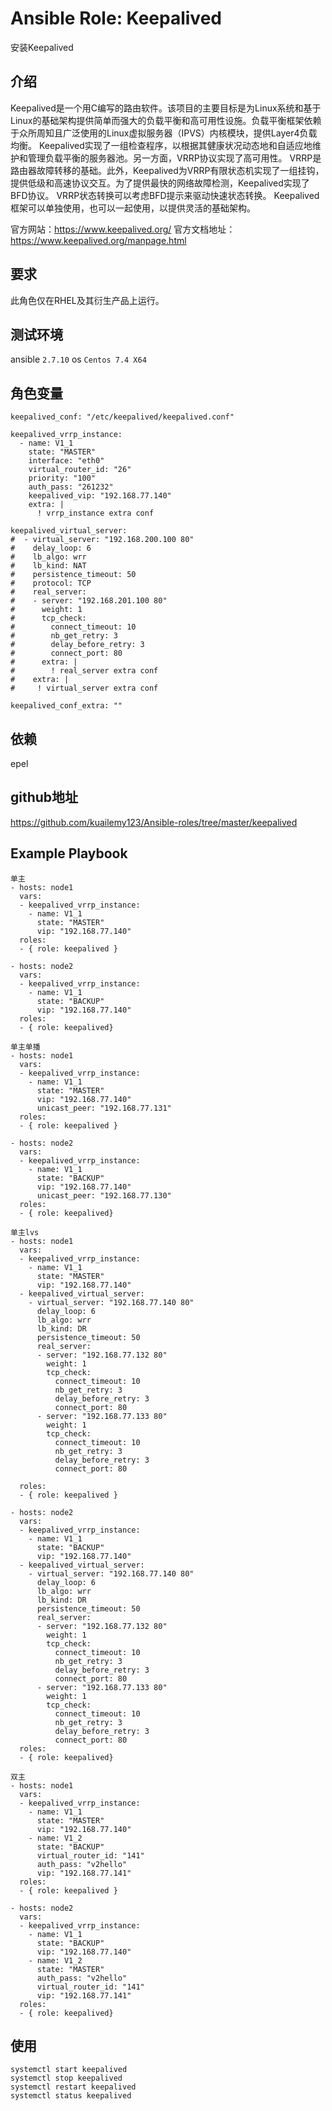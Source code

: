 # Ansible Role: Keepalived

安装Keepalived

## 介绍
Keepalived是一个用C编写的路由软件。该项目的主要目标是为Linux系统和基于Linux的基础架构提供简单而强大的负载平衡和高可用性设施。负载平衡框架依赖于众所周知且广泛使用的Linux虚拟服务器（IPVS）内核模块，提供Layer4负载均衡。 Keepalived实现了一组检查程序，以根据其健康状况动态地和自适应地维护和管理负载平衡的服务器池。另一方面，VRRP协议实现了高可用性。 VRRP是路由器故障转移的基础。此外，Keepalived为VRRP有限状态机实现了一组挂钩，提供低级和高速协议交互。为了提供最快的网络故障检测，Keepalived实现了BFD协议。 VRRP状态转换可以考虑BFD提示来驱动快速状态转换。 Keepalived框架可以单独使用，也可以一起使用，以提供灵活的基础架构。

官方网站：<https://www.keepalived.org/>
官方文档地址：<https://www.keepalived.org/manpage.html>

## 要求

此角色仅在RHEL及其衍生产品上运行。

## 测试环境

ansible `2.7.10`
os `Centos 7.4 X64`

## 角色变量
    keepalived_conf: "/etc/keepalived/keepalived.conf"
    
    keepalived_vrrp_instance:
      - name: V1_1
        state: "MASTER"
        interface: "eth0"
        virtual_router_id: "26"
        priority: "100"
        auth_pass: "261232"
        keepalived_vip: "192.168.77.140"
        extra: |
          ! vrrp_instance extra conf
        
    keepalived_virtual_server:
    #  - virtual_server: "192.168.200.100 80"
    #    delay_loop: 6
    #    lb_algo: wrr
    #    lb_kind: NAT
    #    persistence_timeout: 50
    #    protocol: TCP
    #    real_server:
    #    - server: "192.168.201.100 80"
    #      weight: 1
    #      tcp_check:
    #        connect_timeout: 10  
    #        nb_get_retry: 3
    #        delay_before_retry: 3
    #        connect_port: 80
    #      extra: |
    #        ! real_server extra conf
    #    extra: |
    #     ! virtual_server extra conf
    
    keepalived_conf_extra: ""

## 依赖

epel

## github地址
https://github.com/kuailemy123/Ansible-roles/tree/master/keepalived

## Example Playbook
    单主
    - hosts: node1
      vars:
      - keepalived_vrrp_instance:
        - name: V1_1
          state: "MASTER"
          vip: "192.168.77.140"
      roles:
      - { role: keepalived }
    
    - hosts: node2
      vars:
      - keepalived_vrrp_instance:
        - name: V1_1
          state: "BACKUP"
          vip: "192.168.77.140"
      roles:
      - { role: keepalived}
    
    单主单播
    - hosts: node1
      vars:
      - keepalived_vrrp_instance:
        - name: V1_1
          state: "MASTER"
          vip: "192.168.77.140"
          unicast_peer: "192.168.77.131"
      roles:
      - { role: keepalived }
    
    - hosts: node2
      vars:
      - keepalived_vrrp_instance:
        - name: V1_1
          state: "BACKUP"
          vip: "192.168.77.140"
          unicast_peer: "192.168.77.130"
      roles:
      - { role: keepalived}
    
    单主lvs
    - hosts: node1
      vars:
      - keepalived_vrrp_instance:
        - name: V1_1
          state: "MASTER"
          vip: "192.168.77.140"
      - keepalived_virtual_server:
        - virtual_server: "192.168.77.140 80"
          delay_loop: 6
          lb_algo: wrr
          lb_kind: DR
          persistence_timeout: 50
          real_server:
          - server: "192.168.77.132 80"
            weight: 1
            tcp_check:
              connect_timeout: 10 
              nb_get_retry: 3
              delay_before_retry: 3
              connect_port: 80
          - server: "192.168.77.133 80"
            weight: 1
            tcp_check:
              connect_timeout: 10 
              nb_get_retry: 3
              delay_before_retry: 3
              connect_port: 80
    
      roles:
      - { role: keepalived }
    
    - hosts: node2
      vars:
      - keepalived_vrrp_instance:
        - name: V1_1
          state: "BACKUP"
          vip: "192.168.77.140"
      - keepalived_virtual_server:
        - virtual_server: "192.168.77.140 80"
          delay_loop: 6 
          lb_algo: wrr
          lb_kind: DR
          persistence_timeout: 50
          real_server:
          - server: "192.168.77.132 80"
            weight: 1 
            tcp_check:
              connect_timeout: 10    
              nb_get_retry: 3 
              delay_before_retry: 3 
              connect_port: 80
          - server: "192.168.77.133 80"
            weight: 1
            tcp_check:
              connect_timeout: 10
              nb_get_retry: 3
              delay_before_retry: 3
              connect_port: 80
      roles:
      - { role: keepalived}
    
    双主
    - hosts: node1
      vars:
      - keepalived_vrrp_instance:
        - name: V1_1
          state: "MASTER"
          vip: "192.168.77.140"
        - name: V1_2
          state: "BACKUP"
          virtual_router_id: "141"
          auth_pass: "v2hello"
          vip: "192.168.77.141"
      roles:
      - { role: keepalived }
    
    - hosts: node2
      vars:
      - keepalived_vrrp_instance:
        - name: V1_1
          state: "BACKUP"
          vip: "192.168.77.140"
        - name: V1_2
          state: "MASTER"
          auth_pass: "v2hello"
          virtual_router_id: "141"
          vip: "192.168.77.141"
      roles:
      - { role: keepalived}

## 使用
```
systemctl start keepalived
systemctl stop keepalived
systemctl restart keepalived
systemctl status keepalived
```


